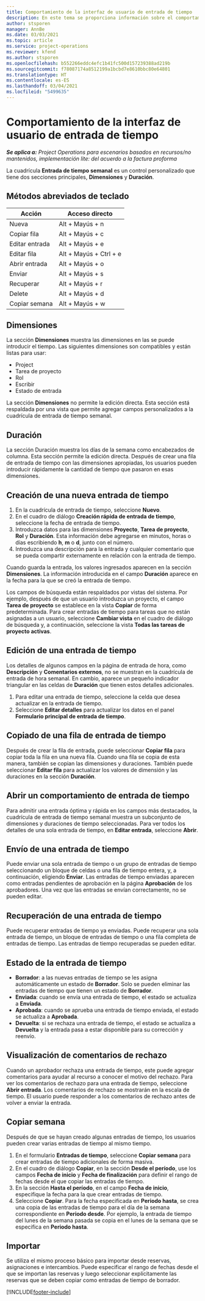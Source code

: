 ```yaml
---
title: Comportamiento de la interfaz de usuario de entrada de tiempo
description: En este tema se proporciona información sobre el comportamiento de la interfaz de usuario de entrada de tiempo.
author: stsporen
manager: AnnBe
ms.date: 03/03/2021
ms.topic: article
ms.service: project-operations
ms.reviewer: kfend
ms.author: stsporen
ms.openlocfilehash: b552266eddc4efc1b41fc500d157239388ad219b
ms.sourcegitcommit: f78087174a8512199a1bcbd7e8610bbc80e64801
ms.translationtype: HT
ms.contentlocale: es-ES
ms.lasthandoff: 03/04/2021
ms.locfileid: "5499635"
---
```

# <a name="time-entry-ui-behavior"></a>Comportamiento de la interfaz de usuario de entrada de tiempo

_**Se aplica a:** Project Operations para escenarios basados en recursos/no mantenidos, implementación lite: del acuerdo a la factura proforma_


La cuadrícula **Entrada de tiempo semanal** es un control personalizado que tiene dos secciones principales, **Dimensiones** y **Duración**.

## <a name="keyboard-shortcuts"></a>Métodos abreviados de teclado
| Acción        | Acceso directo                  |
|------------   |------------------------   |
| Nueva           | Alt + Mayús + n           |
| Copiar fila      | Alt + Mayús + c           |
| Editar entrada    | Alt + Mayús + e           |
| Editar fila      | Alt + Mayús + Ctrl + e    |
| Abrir entrada    | Alt + Mayús + o           |
| Enviar        | Alt + Mayús + s           |
| Recuperar        | Alt + Mayús + r           |
| Delete        | Alt + Mayús + d           |
| Copiar semana     | Alt + Mayús + w           |

## <a name="dimensions"></a>Dimensiones
La sección **Dimensiones** muestra las dimensiones en las se puede introducir el tiempo. Las siguientes dimensiones son compatibles y están listas para usar:

  - Project
  - Tarea de proyecto
  - Rol
  - Escribir
  - Estado de entrada

La sección **Dimensiones** no permite la edición directa. Esta sección está respaldada por una vista que permite agregar campos personalizados a la cuadrícula de entrada de tiempo semanal.

## <a name="duration"></a>Duración
La sección Duración muestra los días de la semana como encabezados de columna. Esta sección permite la edición directa. Después de crear una fila de entrada de tiempo con las dimensiones apropiadas, los usuarios pueden introducir rápidamente la cantidad de tiempo que pasaron en esas dimensiones.

## <a name="create-a-new-time-entry"></a>Creación de una nueva entrada de tiempo

1. En la cuadrícula de entrada de tiempo, seleccione **Nuevo**. 
2. En el cuadro de diálogo **Creación rápida de entrada de tiempo**, seleccione la fecha de entrada de tiempo.
3. Introduzca datos para las dimensiones **Proyecto**, **Tarea de proyecto**, **Rol** y **Duración**. Esta información debe agregarse en minutos, horas o días escribiendo **h**, **m** o **d**, junto con el número. 
4. Introduzca una descripción para la entrada y cualquier comentario que se pueda compartir externamente en relación con la entrada de tiempo. 

Cuando guarda la entrada, los valores ingresados aparecen en la sección **Dimensiones**. La información introducida en el campo **Duración** aparece en la fecha para la que se creó la entrada de tiempo.

Los campos de búsqueda están respaldados por vistas del sistema. Por ejemplo, después de que un usuario introduzca un proyecto, el campo **Tarea de proyecto** se establece en la vista **Copiar** de forma predeterminada. Para crear entradas de tiempo para tareas que no están asignadas a un usuario, seleccione **Cambiar vista** en el cuadro de diálogo de búsqueda y, a continuación, seleccione la vista **Todas las tareas de proyecto activas**.

## <a name="edit-a-time-entry"></a>Edición de una entrada de tiempo 
Los detalles de algunos campos en la página de entrada de hora, como **Descripción** y **Comentarios externos**, no se muestran en la cuadrícula de entrada de hora semanal. En cambio, aparece un pequeño indicador triangular en las celdas de **Duración** que tienen estos detalles adicionales. 

1. Para editar una entrada de tiempo, seleccione la celda que desea actualizar en la entrada de tiempo.
2. Seleccione **Editar detalles** para actualizar los datos en el panel **Formulario principal de entrada de tiempo**. 

## <a name="copy-a-time-entry-row"></a>Copiado de una fila de entrada de tiempo
Después de crear la fila de entrada, puede seleccionar **Copiar fila** para copiar toda la fila en una nueva fila. Cuando una fila se copia de esta manera, también se copian las dimensiones y duraciones. También puede seleccionar **Editar fila** para actualizar los valores de dimensión y las duraciones en la sección **Duración**.

## <a name="open-a-time-entry-behavior"></a>Abrir un comportamiento de entrada de tiempo
Para admitir una entrada óptima y rápida en los campos más destacados, la cuadrícula de entrada de tiempo semanal muestra un subconjunto de dimensiones y duraciones de tiempo seleccionadas. Para ver todos los detalles de una sola entrada de tiempo, en **Editar entrada**, seleccione **Abrir**.

## <a name="submit-a-time-entry"></a>Envío de una entrada de tiempo
Puede enviar una sola entrada de tiempo o un grupo de entradas de tiempo seleccionando un bloque de celdas o una fila de tiempo entera, y, a continuación, eligiendo **Enviar**. Las entradas de tiempo enviadas aparecen como entradas pendientes de aprobación en la página **Aprobación** de los aprobadores. Una vez que las entradas se envían correctamente, no se pueden editar.

## <a name="recall-a-time-entry"></a>Recuperación de una entrada de tiempo
Puede recuperar entradas de tiempo ya enviadas. Puede recuperar una sola entrada de tiempo, un bloque de entradas de tiempo o una fila completa de entradas de tiempo. Las entradas de tiempo recuperadas se pueden editar.

## <a name="time-entry-status"></a>Estado de la entrada de tiempo

- **Borrador**: a las nuevas entradas de tiempo se les asigna automáticamente un estado de **Borrador**. Solo se pueden eliminar las entradas de tiempo que tienen un estado de **Borrador**.
- **Enviada**: cuando se envía una entrada de tiempo, el estado se actualiza a **Enviada**. 
- **Aprobada**: cuando se aprueba una entrada de tiempo enviada, el estado se actualiza a **Aprobada**. 
- **Devuelta**: si se rechaza una entrada de tiempo, el estado se actualiza a **Devuelta** y la entrada pasa a estar disponible para su corrección y reenvío. 

## <a name="view-rejection-comments"></a>Visualización de comentarios de rechazo
Cuando un aprobador rechaza una entrada de tiempo, este puede agregar comentarios para ayudar al recurso a conocer el motivo del rechazo. Para ver los comentarios de rechazo para una entrada de tiempo, seleccione **Abrir entrada**. Los comentarios de rechazo se mostrarán en la escala de tiempo. El usuario puede responder a los comentarios de rechazo antes de volver a enviar la entrada.

## <a name="copy-week"></a>Copiar semana
Después de que se hayan creado algunas entradas de tiempo, los usuarios pueden crear varias entradas de tiempo al mismo tiempo.

1. En el formulario **Entradas de tiempo**, seleccione **Copiar semana** para crear entradas de tiempo adicionales de forma masiva. 
2. En el cuadro de diálogo **Copiar**, en la sección **Desde el período**, use los campos **Fecha de inicio** y **Fecha de finalización** para definir el rango de fechas desde el que copiar las entradas de tiempo. 
3. En la sección **Hasta el período**, en el campo **Fecha de inicio**, especifique la fecha para la que crear entradas de tiempo. 
4. Seleccione **Copiar**. Para la fecha especificada en **Periodo hasta**, se crea una copia de las entradas de tiempo para el día de la semana correspondiente en **Periodo desde**. Por ejemplo, la entrada de tiempo del lunes de la semana pasada se copia en el lunes de la semana que se especifica en **Periodo hasta**.

## <a name="import"></a>Importar
Se utiliza el mismo proceso básico para importar desde reservas, asignaciones e intercambios. Puede especificar el rango de fechas desde el que se importan las reservas y luego seleccionar explícitamente las reservas que se deben copiar como entradas de tiempo de borrador. 


[!INCLUDE[footer-include](../includes/footer-banner.md)]
